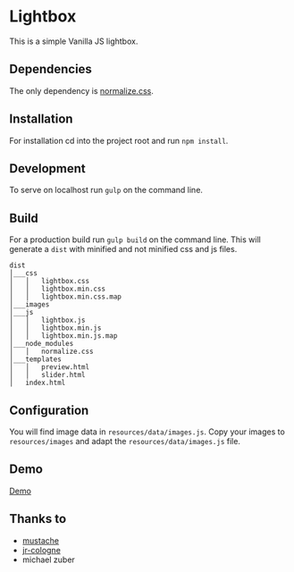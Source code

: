 # Lightbox
This is a simple Vanilla JS lightbox.

## Dependencies
The only dependency is [normalize.css](https://necolas.github.io/normalize.css).

## Installation
For installation cd into the project root and run `npm install`.

## Development
To serve on localhost run `gulp` on the command line.

## Build
For a production build run `gulp build` on the command line. This will generate a `dist` with minified and not minified css and js files.

```
dist
│___css
│   │   lightbox.css
│   │   lightbox.min.css
│   │   lightbox.min.css.map
│___images
│___js
│   │   lightbox.js
│   │   lightbox.min.js
│   │   lightbox.min.js.map
│___node_modules
│   │   normalize.css
│___templates
│   │   preview.html
│   │   slider.html
│   index.html

```

## Configuration
You will find image data in `resources/data/images.js`.
Copy your images to `resources/images` and adapt the `resources/data/images.js` file.

## Demo
[Demo](http://lightbox.mgnmrt.com)

## Thanks to
* [mustache](https://github.com/janl/mustache.js/)
* [jr-cologne](https://github.com/jr-cologne/gulp-starter-kit)
* michael zuber
